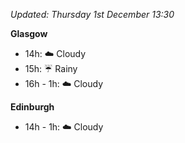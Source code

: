 *Updated: Thursday 1st December 13:30*

**Glasgow**

* 14h: :cloud: Cloudy
* 15h: :umbrella: Rainy
* 16h - 1h: :cloud: Cloudy

**Edinburgh**

* 14h - 1h: :cloud: Cloudy
